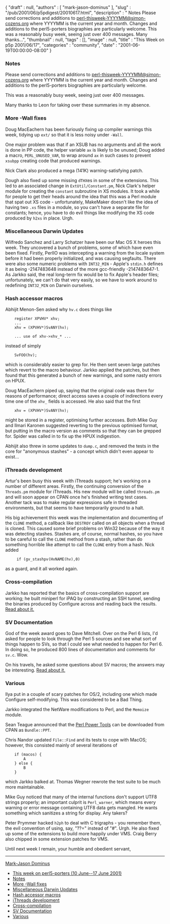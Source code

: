 {
   "draft" : null,
   "authors" : [
      "mark-jason-dominus"
   ],
   "slug" : "/pub/2001/06/p5pdigest/20010617.html",
   "description" : " Notes Please send corrections and additions to perl-thisweek-YYYYMM@simon-cozens.org where YYYYMM is the current year and month. Changes and additions to the perl5-porters biographies are particularly welcome. This was a reasonably busy week, seeing just over 400 messages. Many thanks...",
   "thumbnail" : null,
   "tags" : [],
   "image" : null,
   "title" : "This Week on p5p 2001/06/17",
   "categories" : "community",
   "date" : "2001-06-19T00:00:00-08:00"
}



### <span id="Notes">Notes</span>

Please send corrections and additions to perl-thisweek-YYYYMM@simon-cozens.org where YYYYMM is the current year and month. Changes and additions to the perl5-porters biographies are particularly welcome.

This was a reasonably busy week, seeing just over 400 messages.

Many thanks to Leon for taking over these summaries in my absence.

### <span id="More__Wall_fixes">More -Wall fixes</span>

Doug MacEachern has been furiously fixing up compiler warnings this week, tidying up `ext/` so that it is less noisy under `-Wall`.

One major problem was that if an XSUB has no arguments and all the work is done in PP code, the helper variable `ax` is likely to be unused; Doug added a macro, `PERL_UNUSED_VAR`, to wrap around `ax` in such cases to prevent `xsubpp` creating code that produced warnings.

Nick Clark also produced a mega (141K) warning-satisfying patch.

Dough also fixed up some missing `dTHX`es in some of the extensions. This led to an associated change in `ExtUtil/Constant.pm`, Nick Clark's helper module for creating the `constant` subroutine in XS modules. It took a while for people to get their heads around the idea that this was a Perl module that spat out XS code - unfortunately, MakeMaker doesn't like the idea of having two `.xs` files in a module, so you can't have a separate file for constants; hence, you have to do evil things like modifying the XS code produced by `h2xs` in place. Urgh.

### <span id="Miscellaneous_Darwin_Updates">Miscellaneous Darwin Updates</span>

Wilfredo Sanchez and Larry Schatzer have been our Mac OS X heroes this week. They uncovered a bunch of problems, some of which have even been fixed. Firstly, PerlIO was intercepting a warning from the locale system before it had been properly initialized, and was causing segfaults. There were also some numeric problems with `INT32_MIN` - Apple's `stdin.h` defines it as being -2147483648 instead of the more gcc-friendly -2147483647-1. As Jarkko said, the real long-term fix would be to fix Apple's header files; unfortunately, we can't do that very easily, so we have to work around to redefining `INT32_MIN` on Darwin ourselves.

### <span id="Hash_accessor_macros">Hash accessor macros</span>

Abhijit Menon-Sen asked why `hv.c` does things like

        register XPVHV* xhv;
        ...
        xhv = (XPVHV*)SvANY(hv);

        ... use of xhv->xhv_* ...

instead of simply

        SvFOO(hv);

which is considerably easier to grep for. He then sent seven large patches which revert to the macro behaviour. Jarkko applied the patches, but then found that this generated a bunch of new warnings, and some nasty errors on HPUX.

Doug MacEachern piped up, saying that the original code was there for reasons of performance; direct access saves a couple of indirections every time one of the `xhv_` fields is accessed. He also said that the first

        xhv = (XPVHV*)SvANY(hv);

might be stored in a register, optimising further accesses. Both Mike Guy and Ilmari Karonen suggested reverting to the previous optimised format, but putting in the macro version as comments so that they can be grepped for. Spider was called in to fix up the HPUX indigestion.

Abhijit also threw in some updates to `dump.c`, and removed the tests in the core for "anonymous stashes" - a concept which didn't even appear to exist...

### <span id="iThreads_development">iThreads development</span>

Artur's been busy this week with iThreads support; he's working on a number of different areas. Firstly, the continuing conversion of the `Threads.pm` module for iThreads. His new module will be called `threads.pm` and will soon appear on CPAN once he's finished writing test cases. Another tack was to make regular expressions safe in threaded environments, but that seems to have temporarily ground to a halt.

His big achievement this week was the implementation and documenting of the `CLONE` method, a callback like `DESTROY` called on all objects when a thread is cloned. This caused some brief problems on Win32 because of the way it was detecting stashes. Stashes are, of course, normal hashes, so you have to be careful to call the `CLONE` method from a stash, rather than do something horrible like attempt to call the `CLONE` entry from a hash. Nick added

         if (gv_stashpv(HvNAME(hv),0)

as a guard, and it all worked again.

### <span id="Cross_compilation">Cross-compilation</span>

Jarkko has reported that the basics of cross-compilation support are working; he built miniperl for iPAQ by constructing an SSH tunnel, sending the binaries produced by Configure across and reading back the results. [Read about it.](http://www.xray.mpe.mpg.de/mailing-lists/perl5-porters/2001-06/msg00737.html)

### <span id="SV_Documentation">SV Documentation</span>

God of the week award goes to Dave Mitchell. Over on the Perl 6 lists, I'd asked for people to look through the Perl 5 sources and see what sort of things happen to SVs, so that I could see what needed to happen for Perl 6. In doing so, he produced 800 lines of documentation and comments for `sv.c`. Wow.

On his travels, he asked some questions about SV macros; the answers may be interesting. [Read about it.](http://www.xray.mpe.mpg.de/mailing-lists/perl5-porters/2001-06/msg00586.html)

### <span id="Various">Various</span>

Ilya put in a couple of scary patches for OS/2, including one which made Configure self-modifying. This was considered to be a Bad Thing.

Jarkko integrated the NetWare modifications to Perl, and the `Memoize` module.

Sean Teague announced that the [Perl Power Tools](https://perlpowertools.com) can be downloaded from CPAN as `Bundle::PPT`.

Chris Nandor updated `File::Find` and its tests to cope with MacOS; however, this consisted mainly of several iterations of

        if (macos) {
            A
        } else {
            B
        }

which Jarkko balked at. Thomas Wegner rewrote the test suite to be much more maintainable.

Mike Guy noticed that many of the internal functions don't support UTF8 strings properly; an important culprit is `Perl_warner`, which means every warning or error message containing UTF8 data gets mangled. He wants something which sanitizes a string for display. Any takers?

Peter Prymmer hacked `h2ph` to deal with C trigraphs - you remember them, the evil convention of using, say, "??=" instead of "\#". Urgh. He also fixed up some of the extensions to build more happily under VMS. Craig Berry also chipped in some extension patches for VMS.

Until next week I remain, your humble and obedient servant,

------------------------------------------------------------------------

[Mark-Jason Dominus](mailto:mjd-perl-thisweek-200106+@plover.com)
-   [This week on perl5-porters (10 June--17 June 2001)](#This_week_on_perl5_porters_10_June__17_June_2001)
-   [Notes](#Notes)
-   [More -Wall fixes](#More__Wall_fixes)
-   [Miscellaneous Darwin Updates](#Miscellaneous_Darwin_Updates)
-   [Hash accessor macros](#Hash_accessor_macros)
-   [iThreads development](#iThreads_development)
-   [Cross-compilation](#Cross_compilation)
-   [SV Documentation](#SV_Documentation)
-   [Various](#Various)

